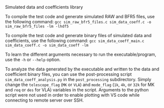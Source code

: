 Simulated data and coefficients library

To compile the test code and generate simulated RAW and BFR5 files, use the following command:
`gcc sim_raw_bfr5_files.c sim_data_coeff.c -o sim_raw_bfr5_files -lm -lhdf5`

To compile the test code and generate binary files of simulated data and coefficients, use the following command:
`gcc sim_data_coeff_main.c sim_data_coeff.c -o sim_data_coeff -lm`

To learn the different arguments necessary to run the executable/program, use the `-h` or `--help` option.

To analyze the data generated by the executable and written to the data and coefficient binary files, you can use the post-processing script `sim_data_coeff_analysis.py` in the `post_processing` subdirectory. Simply change the `telescope_flag` (`MK` or `VLA`) and `mode_flag` (`1k`, `4k`, or `32k` for MK and `req` or `des` for VLA) variables in the script. 
Arguments to the python script were not used in order to enable plotting with VS code while connecting to remote server over SSH.